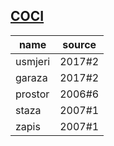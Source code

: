 ## [COCI](http://www.hsin.hr/coci/)

| name    | source |
| ------- | ------ |
| usmjeri | 2017#2 |
| garaza  | 2017#2 |
| prostor | 2006#6 |
| staza   | 2007#1 |
| zapis   | 2007#1 |
